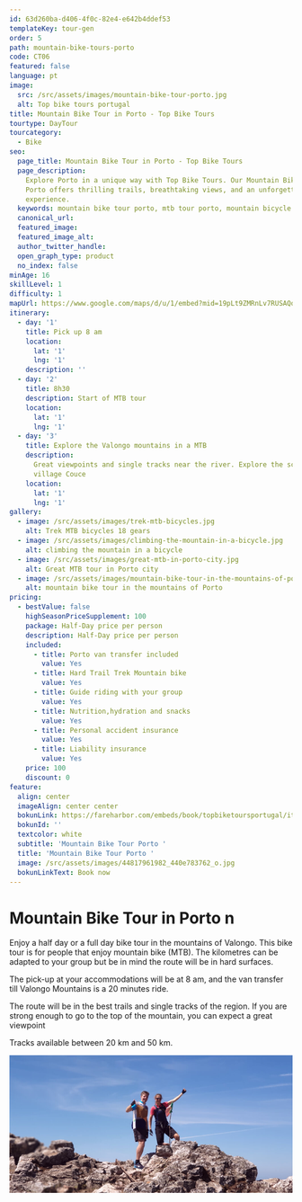 ```yaml
---
id: 63d260ba-d406-4f0c-82e4-e642b4ddef53
templateKey: tour-gen
order: 5
path: mountain-bike-tours-porto
code: CT06
featured: false
language: pt
image:
  src: /src/assets/images/mountain-bike-tour-porto.jpg
  alt: Top bike tours portugal
title: Mountain Bike Tour in Porto - Top Bike Tours
tourtype: DayTour
tourcategory:
  - Bike
seo:
  page_title: Mountain Bike Tour in Porto - Top Bike Tours
  page_description:
    Explore Porto in a unique way with Top Bike Tours. Our Mountain Bike Tour in
    Porto offers thrilling trails, breathtaking views, and an unforgettable
    experience.
  keywords: mountain bike tour porto, mtb tour porto, mountain bicycle in porto
  canonical_url:
  featured_image:
  featured_image_alt:
  author_twitter_handle:
  open_graph_type: product
  no_index: false
minAge: 16
skillLevel: 1
difficulty: 1
mapUrl: https://www.google.com/maps/d/u/1/embed?mid=19pLt9ZMRnLv7RUSAQqpybO9X-oNSSOhV
itinerary:
  - day: '1'
    title: Pick up 8 am
    location:
      lat: '1'
      lng: '1'
    description: ''
  - day: '2'
    title: 8h30
    description: Start of MTB tour
    location:
      lat: '1'
      lng: '1'
  - day: '3'
    title: Explore the Valongo mountains in a MTB
    description:
      Great viewpoints and single tracks near the river. Explore the schist
      village Couce
    location:
      lat: '1'
      lng: '1'
gallery:
  - image: /src/assets/images/trek-mtb-bicycles.jpg
    alt: Trek MTB bicycles 18 gears
  - image: /src/assets/images/climbing-the-mountain-in-a-bicycle.jpg
    alt: climbing the mountain in a bicycle
  - image: /src/assets/images/great-mtb-in-porto-city.jpg
    alt: Great MTB tour in Porto city
  - image: /src/assets/images/mountain-bike-tour-in-the-mountains-of-porto-portugal.jpg
    alt: mountain bike tour in the mountains of Porto
pricing:
  - bestValue: false
    highSeasonPriceSupplement: 100
    package: Half-Day price per person
    description: Half-Day price per person
    included:
      - title: Porto van transfer included
        value: Yes
      - title: Hard Trail Trek Mountain bike
        value: Yes
      - title: Guide riding with your group
        value: Yes
      - title: Nutrition,hydration and snacks
        value: Yes
      - title: Personal accident insurance
        value: Yes
      - title: Liability insurance
        value: Yes
    price: 100
    discount: 0
feature:
  align: center
  imageAlign: center center
  bokunLink: https://fareharbor.com/embeds/book/topbiketoursportugal/items/268413/?full-items=yes&flow=479507
  bokunId: ''
  textcolor: white
  subtitle: 'Mountain Bike Tour Porto '
  title: 'Mountain Bike Tour Porto '
  image: /src/assets/images/44817961982_440e783762_o.jpg
  bokunLinkText: Book now
---
```


# Mountain Bike Tour in Porto n

Enjoy a half day or a full day bike tour in the mountains of Valongo. This bike
tour is for people that enjoy mountain bike (MTB). The kilometres can be adapted
to your group but be in mind the route will be in hard surfaces.

The pick-up at your accommodations will be at 8 am, and the van transfer till
Valongo Mountains is a 20 minutes ride.

The route will be in the best trails and single tracks of the region. If you are
strong enough to go to the top of the mountain, you can expect a great viewpoint

Tracks available between 20 km and 50 km.

![in the top of the mountain](/src/assets/images/mtb-tour-top-of-the-mountain.jpg 'MTB pictureour ')
